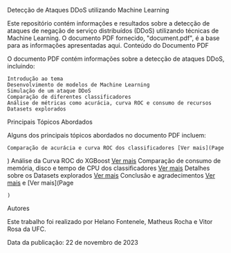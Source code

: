 Detecção de Ataques DDoS utilizando Machine Learning

Este repositório contém informações e resultados sobre a detecção de ataques de negação de serviço distribuídos (DDoS) utilizando técnicas de Machine Learning. O documento PDF fornecido, "document.pdf", é a base para as informações apresentadas aqui.
Conteúdo do Documento PDF

O documento PDF contém informações sobre a detecção de ataques DDoS, incluindo:

    Introdução ao tema
    Desenvolvimento de modelos de Machine Learning
    Simulação de um ataque DDoS
    Comparação de diferentes classificadores
    Análise de métricas como acurácia, curva ROC e consumo de recursos
    Datasets explorados

Principais Tópicos Abordados

Alguns dos principais tópicos abordados no documento PDF incluem:

    Comparação de acurácia e curva ROC dos classificadores [Ver mais](Page 

)
Análise da Curva ROC do XGBoost [Ver mais](Page
)
Comparação de consumo de memória, disco e tempo de CPU dos classificadores [Ver mais](Page
)
Detalhes sobre os Datasets explorados [Ver mais](Page
)
Conclusão e agradecimentos [Ver mais](Page
) e [Ver mais](Page

    )

Autores

Este trabalho foi realizado por Helano Fontenele, Matheus Rocha e Vitor Rosa da UFC.

Data da publicação: 22 de novembro de 2023